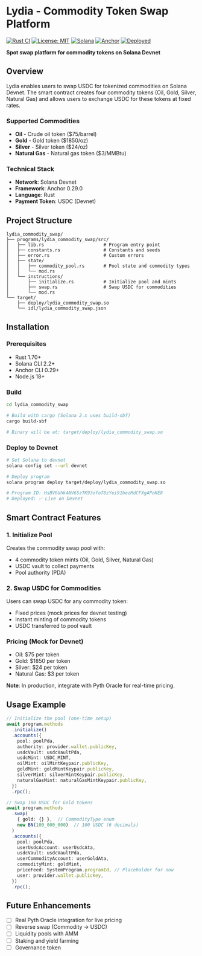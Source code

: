 # Lydia - Commodity Token Swap Platform

[![Rust CI](https://github.com/HorizonOnTheMoon/Lydia/workflows/Rust%20CI/badge.svg)](https://github.com/HorizonOnTheMoon/Lydia/actions)
[![License: MIT](https://img.shields.io/badge/License-MIT-yellow.svg)](https://opensource.org/licenses/MIT)
[![Solana](https://img.shields.io/badge/Solana-Devnet-9945FF?logo=solana)](https://solana.com)
[![Anchor](https://img.shields.io/badge/Anchor-0.29.0-blue)](https://www.anchor-lang.com/)
[![Deployed](https://img.shields.io/badge/Deployed-✅%20Live-success)](https://explorer.solana.com/address/HsBV6Uhk4NV65zTK93ofoT8zYei91bezMdCFXgAPoKE8?cluster=devnet)

**Spot swap platform for commodity tokens on Solana Devnet**

## Overview

Lydia enables users to swap USDC for tokenized commodities on Solana Devnet. The smart contract creates four commodity tokens (Oil, Gold, Silver, Natural Gas) and allows users to exchange USDC for these tokens at fixed rates.

### Supported Commodities
- **Oil** - Crude oil token ($75/barrel)
- **Gold** - Gold token ($1850/oz)
- **Silver** - Silver token ($24/oz)
- **Natural Gas** - Natural gas token ($3/MMBtu)

### Technical Stack
- **Network**: Solana Devnet
- **Framework**: Anchor 0.29.0
- **Language**: Rust
- **Payment Token**: USDC (Devnet)

## Project Structure

```
lydia_commodity_swap/
├── programs/lydia_commodity_swap/src/
│   ├── lib.rs                      # Program entry point
│   ├── constants.rs                # Constants and seeds
│   ├── error.rs                    # Custom errors
│   ├── state/
│   │   ├── commodity_pool.rs       # Pool state and commodity types
│   │   └── mod.rs
│   └── instructions/
│       ├── initialize.rs           # Initialize pool and mints
│       ├── swap.rs                 # Swap USDC for commodities
│       └── mod.rs
└── target/
    ├── deploy/lydia_commodity_swap.so
    └── idl/lydia_commodity_swap.json
```

## Installation

### Prerequisites
- Rust 1.70+
- Solana CLI 2.2+
- Anchor CLI 0.29+
- Node.js 18+

### Build

```bash
cd lydia_commodity_swap

# Build with cargo (Solana 2.x uses build-sbf)
cargo build-sbf

# Binary will be at: target/deploy/lydia_commodity_swap.so
```

### Deploy to Devnet

```bash
# Set Solana to devnet
solana config set --url devnet

# Deploy program
solana program deploy target/deploy/lydia_commodity_swap.so

# Program ID: HsBV6Uhk4NV65zTK93ofoT8zYei91bezMdCFXgAPoKE8
# Deployed: ✅ Live on Devnet
```

## Smart Contract Features

### 1. Initialize Pool
Creates the commodity swap pool with:
- 4 commodity token mints (Oil, Gold, Silver, Natural Gas)
- USDC vault to collect payments
- Pool authority (PDA)

### 2. Swap USDC for Commodities
Users can swap USDC for any commodity token:
- Fixed prices (mock prices for devnet testing)
- Instant minting of commodity tokens
- USDC transferred to pool vault

### Pricing (Mock for Devnet)
- Oil: $75 per token
- Gold: $1850 per token
- Silver: $24 per token
- Natural Gas: $3 per token

**Note**: In production, integrate with Pyth Oracle for real-time pricing.

## Usage Example

```typescript
// Initialize the pool (one-time setup)
await program.methods
  .initialize()
  .accounts({
    pool: poolPda,
    authority: provider.wallet.publicKey,
    usdcVault: usdcVaultPda,
    usdcMint: USDC_MINT,
    oilMint: oilMintKeypair.publicKey,
    goldMint: goldMintKeypair.publicKey,
    silverMint: silverMintKeypair.publicKey,
    naturalGasMint: naturalGasMintKeypair.publicKey,
  })
  .rpc();

// Swap 100 USDC for Gold tokens
await program.methods
  .swap(
    { gold: {} },  // CommodityType enum
    new BN(100_000_000)  // 100 USDC (6 decimals)
  )
  .accounts({
    pool: poolPda,
    userUsdcAccount: userUsdcAta,
    usdcVault: usdcVaultPda,
    userCommodityAccount: userGoldAta,
    commodityMint: goldMint,
    priceFeed: SystemProgram.programId, // Placeholder for now
    user: provider.wallet.publicKey,
  })
  .rpc();
```

## Future Enhancements

- [ ] Real Pyth Oracle integration for live pricing
- [ ] Reverse swap (Commodity → USDC)
- [ ] Liquidity pools with AMM
- [ ] Staking and yield farming
- [ ] Governance token 